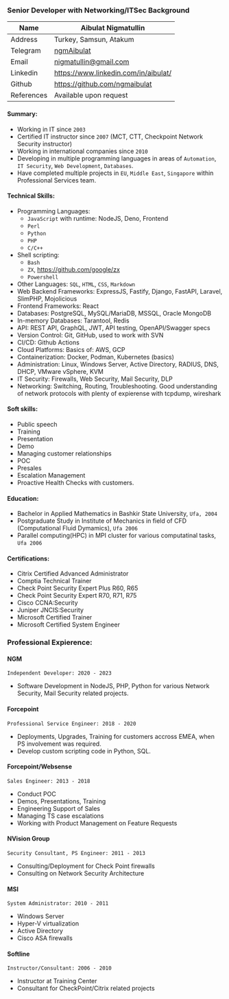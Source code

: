 ### Senior Developer with Networking/ITSec Background

| Name       | Aibulat Nigmatullin                            |
| ---------- | ---------------------------------------------- |
| Address    | Turkey, Samsun, Atakum                         |
| Telegram   | [ngmAibulat](https://t.me/ngmAibulat)          |
| Email      | nigmatullin@gmail.com                          |
| Linkedin   | https://www.linkedin.com/in/aibulat/           |
| Github     | https://github.com/ngmaibulat                  |
| References | Available upon request                         |

#### Summary:

-   Working in IT since `2003`
-   Certified IT instructor since `2007` (MCT, CTT, Checkpoint Network Security instructor)
-   Working in international companies since `2010`
-   Developing in multiple programming languages in areas of `Automation`, `IT Security`, `Web Development`, `Databases`.
-   Have completed multiple projects in `EU`, `Middle East`, `Singapore` within Professional Services team.

#### Technical Skills:

-   Programming Languages:
    -   `JavaScript` with runtime: NodeJS, Deno, Frontend
    -   `Perl`
    -   `Python`
    -   `PHP`
    -   `C/C++`
-   Shell scripting:
    -   `Bash`
    -   `ZX`, https://github.com/google/zx
    -   `Powershell`
-   Other Languages: `SQL`, `HTML`, `CSS`, `Markdown`
-   Web Backend Frameworks: ExpressJS, Fastify, Django, FastAPI, Laravel, SlimPHP, Mojolicious
-   Frontend Frameworks: React
-   Databases: PostgreSQL, MySQL/MariaDB, MSSQL, Oracle MongoDB
-   In-memory Databases: Tarantool, Redis
-   API: REST API, GraphQL, JWT, API testing, OpenAPI/Swagger specs
-   Version Control: Git, GitHub, used to work with SVN
-   CI/CD: Github Actions
-   Cloud Platforms: Basics of: AWS, GCP
-   Containerization: Docker, Podman, Kubernetes (basics)
-   Administration: Linux, Windows Server, Active Directory, RADIUS, DNS, DHCP, VMware vSphere, KVM
-   IT Security: Firewalls, Web Security, Mail Security, DLP
-   Networking: Switching, Routing, Troubleshooting. Good understanding of network protocols with plenty of expierense with tcpdump, wireshark

#### Soft skills:

-   Public speech
-   Training
-   Presentation
-   Demo
-   Managing customer relationships
-   POC
-   Presales
-   Escalation Management
-   Proactive Health Checks with customers.

#### Education:

-   Bachelor in Applied Mathematics in Bashkir State University, `Ufa, 2004`
-   Postgraduate Study in Institute of Mechanics in field of CFD (Computational Fluid Dymamics), `Ufa 2006`
-   Parallel computing(HPC) in MPI cluster for various computatinal tasks, `Ufa 2006`

#### Certifications:

-   Citrix Certified Advanced Administrator
-   Comptia Technical Trainer
-   Check Point Security Expert Plus R60, R65
-   Check Point Security Expert R70, R71, R75
-   Cisco CCNA:Security
-   Juniper JNCIS:Security
-   Microsoft Certified Trainer
-   Microsoft Certified System Engineer

### Professional Expierence:

#### NGM

`Independent Developer: 2020 - 2023`

-   Software Development in NodeJS, PHP, Python for various Network Security, Mail Security related projects.

#### Forcepoint

`Professional Service Engineer: 2018 - 2020`

-   Deployments, Upgrades, Training for customers accross EMEA, when PS involvement was required.
-   Develop custom scripting code in Python, SQL.

#### Forcepoint/Websense

`Sales Engineer: 2013 - 2018`

-   Conduct POC
-   Demos, Presentations, Training
-   Engineering Support of Sales
-   Managing TS case escalations
-   Working with Product Management on Feature Requests

#### NVision Group

`Security Consultant, PS Engineer: 2011 - 2013`

-   Consulting/Deployment for Check Point firewalls
-   Consulting on Network Security Architecture

#### MSI

`System Administrator: 2010 - 2011`

-   Windows Server
-   Hyper-V virtualization
-   Active Directory
-   Cisco ASA firewalls

#### Softline

`Instructor/Consultant: 2006 - 2010`

-   Instructor at Training Center
-   Consultant for CheckPoint/Citrix related projects
